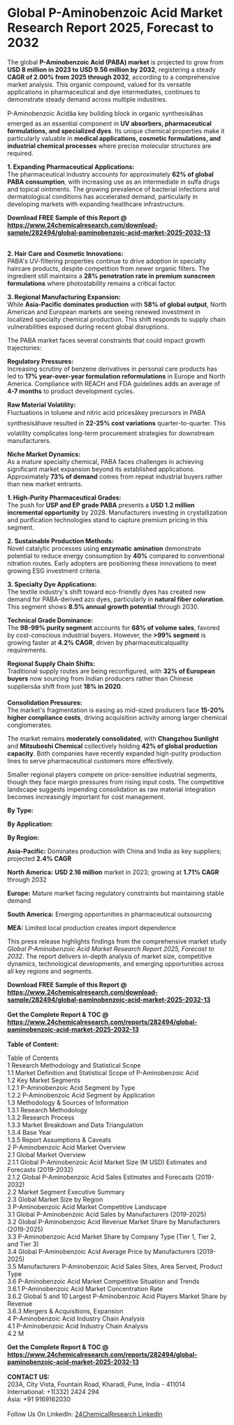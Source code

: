 <h1>Global P-Aminobenzoic Acid Market Research Report 2025, Forecast to 2032</h1><p>The global <strong>P-Aminobenzoic Acid (PABA) market</strong> is projected to grow from <strong>USD 8 million in 2023 to USD 9.56 million by 2032</strong>, registering a steady <strong>CAGR of 2.00% from 2025 through 2032</strong>, according to a comprehensive market analysis. This organic compound, valued for its versatile applications in pharmaceutical and dye intermediates, continues to demonstrate steady demand across multiple industries.</p><p>P-Aminobenzoic Acidâa key building block in organic synthesisâhas emerged as an essential component in <strong>UV absorbers, pharmaceutical formulations, and specialized dyes</strong>. Its unique chemical properties make it particularly valuable in <strong>medical applications, cosmetic formulations, and industrial chemical processes</strong> where precise molecular structures are required.</p><p><strong>1. Expanding Pharmaceutical Applications:</strong><br>
The pharmaceutical industry accounts for approximately <strong>62% of global PABA consumption</strong>, with increasing use as an intermediate in sulfa drugs and topical ointments. The growing prevalence of bacterial infections and dermatological conditions has accelerated demand, particularly in developing markets with expanding healthcare infrastructure.</p><div><b>Download FREE Sample of this Report @ 
            <a href="https://www.24chemicalresearch.com/download-sample/282494/global-paminobenzoic-acid-market-2025-2032-13">
            https://www.24chemicalresearch.com/download-sample/282494/global-paminobenzoic-acid-market-2025-2032-13</a></b></div><br><p><strong>2. Hair Care and Cosmetic Innovations:</strong><br>
PABA's UV-filtering properties continue to drive adoption in specialty haircare products, despite competition from newer organic filters. The ingredient still maintains a <strong>28% penetration rate in premium sunscreen formulations</strong> where photostability remains a critical factor.</p><p><strong>3. Regional Manufacturing Expansion:</strong><br>
While <strong>Asia-Pacific dominates production</strong> with <strong>58% of global output</strong>, North American and European markets are seeing renewed investment in localized specialty chemical production. This shift responds to supply chain vulnerabilities exposed during recent global disruptions.</p><p>The PABA market faces several constraints that could impact growth trajectories:</p><p><strong>Regulatory Pressures:</strong><br>
Increasing scrutiny of benzene derivatives in personal care products has led to <strong>17% year-over-year formulation reformulations</strong> in Europe and North America. Compliance with REACH and FDA guidelines adds an average of <strong>4-7 months</strong> to product development cycles.</p><p><strong>Raw Material Volatility:</strong><br>
Fluctuations in toluene and nitric acid pricesâkey precursors in PABA synthesisâhave resulted in <strong>22-25% cost variations</strong> quarter-to-quarter. This volatility complicates long-term procurement strategies for downstream manufacturers.</p><p><strong>Niche Market Dynamics:</strong><br>
As a mature specialty chemical, PABA faces challenges in achieving significant market expansion beyond its established applications. Approximately <strong>73% of demand</strong> comes from repeat industrial buyers rather than new market entrants.</p><p><strong>1. High-Purity Pharmaceutical Grades:</strong><br>
The push for <strong>USP and EP grade PABA</strong> presents a <strong>USD 1.2 million incremental opportunity</strong> by 2028. Manufacturers investing in crystallization and purification technologies stand to capture premium pricing in this segment.</p><p><strong>2. Sustainable Production Methods:</strong><br>
Novel catalytic processes using <strong>enzymatic amination</strong> demonstrate potential to reduce energy consumption by <strong>40%</strong> compared to conventional nitration routes. Early adopters are positioning these innovations to meet growing ESG investment criteria.</p><p><strong>3. Specialty Dye Applications:</strong><br>
The textile industry's shift toward eco-friendly dyes has created new demand for PABA-derived azo dyes, particularly in <strong>natural fiber coloration</strong>. This segment shows <strong>8.5% annual growth potential</strong> through 2030.</p><p><strong>Technical Grade Dominance:</strong><br>
The <strong>98-99% purity segment</strong> accounts for <strong>68% of volume sales</strong>, favored by cost-conscious industrial buyers. However, the <strong>&gt;99% segment</strong> is growing faster at <strong>4.2% CAGR</strong>, driven by pharmaceuticalquality requirements.</p><p><strong>Regional Supply Chain Shifts:</strong><br>
Traditional supply routes are being reconfigured, with <strong>32% of European buyers</strong> now sourcing from Indian producers rather than Chinese suppliersâa shift from just <strong>18% in 2020</strong>.</p><p><strong>Consolidation Pressures:</strong><br>
The market's fragmentation is easing as mid-sized producers face <strong>15-20% higher compliance costs</strong>, driving acquisition activity among larger chemical conglomerates.</p><p>The market remains <strong>moderately consolidated</strong>, with <strong>Changzhou Sunlight</strong> and <strong>Mitsuboshi Chemical</strong> collectively holding <strong>42% of global production capacity</strong>. Both companies have recently expanded high-purity production lines to serve pharmaceutical customers more effectively.</p><p>Smaller regional players compete on price-sensitive industrial segments, though they face margin pressures from rising input costs. The competitive landscape suggests impending consolidation as raw material integration becomes increasingly important for cost management.</p><p><strong>By Type:</strong></p><p><strong>By Application:</strong></p><p><strong>By Region:</strong></p><p><strong>Asia-Pacific:</strong> Dominates production with China and India as key suppliers; projected <strong>2.4% CAGR</strong></p><p><strong>North America:</strong> <strong>USD 2.16 million</strong> market in 2023; growing at <strong>1.71% CAGR</strong> through 2032</p><p><strong>Europe:</strong> Mature market facing regulatory constraints but maintaining stable demand</p><p><strong>South America:</strong> Emerging opportunities in pharmaceutical outsourcing</p><p><strong>MEA:</strong> Limited local production creates import dependence</p><p>This press release highlights findings from the comprehensive market study <em>Global P-Aminobenzoic Acid Market Research Report 2025, Forecast to 2032</em>. The report delivers in-depth analysis of market size, competitive dynamics, technological developments, and emerging opportunities across all key regions and segments.</p><div><b>Download FREE Sample of this Report @ 
            <a href="https://www.24chemicalresearch.com/download-sample/282494/global-paminobenzoic-acid-market-2025-2032-13">
            https://www.24chemicalresearch.com/download-sample/282494/global-paminobenzoic-acid-market-2025-2032-13</a></b></div><br><div><b>Get the Complete Report & TOC @ 
            <a href="https://www.24chemicalresearch.com/reports/282494/global-paminobenzoic-acid-market-2025-2032-13">
            https://www.24chemicalresearch.com/reports/282494/global-paminobenzoic-acid-market-2025-2032-13</a></b></div><br>
            <b>Table of Content:</b><p>Table of Contents<br />
1 Research Methodology and Statistical Scope<br />
1.1 Market Definition and Statistical Scope of P-Aminobenzoic Acid<br />
1.2 Key Market Segments<br />
1.2.1 P-Aminobenzoic Acid Segment by Type<br />
1.2.2 P-Aminobenzoic Acid Segment by Application<br />
1.3 Methodology & Sources of Information<br />
1.3.1 Research Methodology<br />
1.3.2 Research Process<br />
1.3.3 Market Breakdown and Data Triangulation<br />
1.3.4 Base Year<br />
1.3.5 Report Assumptions & Caveats<br />
2 P-Aminobenzoic Acid Market Overview<br />
2.1 Global Market Overview<br />
2.1.1 Global P-Aminobenzoic Acid Market Size (M USD) Estimates and Forecasts (2019-2032)<br />
2.1.2 Global P-Aminobenzoic Acid Sales Estimates and Forecasts (2019-2032)<br />
2.2 Market Segment Executive Summary<br />
2.3 Global Market Size by Region<br />
3 P-Aminobenzoic Acid Market Competitive Landscape<br />
3.1 Global P-Aminobenzoic Acid Sales by Manufacturers (2019-2025)<br />
3.2 Global P-Aminobenzoic Acid Revenue Market Share by Manufacturers (2019-2025)<br />
3.3 P-Aminobenzoic Acid Market Share by Company Type (Tier 1, Tier 2, and Tier 3)<br />
3.4 Global P-Aminobenzoic Acid Average Price by Manufacturers (2019-2025)<br />
3.5 Manufacturers P-Aminobenzoic Acid Sales Sites, Area Served, Product Type<br />
3.6 P-Aminobenzoic Acid Market Competitive Situation and Trends<br />
3.6.1 P-Aminobenzoic Acid Market Concentration Rate<br />
3.6.2 Global 5 and 10 Largest P-Aminobenzoic Acid Players Market Share by Revenue<br />
3.6.3 Mergers & Acquisitions, Expansion<br />
4 P-Aminobenzoic Acid Industry Chain Analysis<br />
4.1 P-Aminobenzoic Acid Industry Chain Analysis<br />
4.2 M</p><div><b>Get the Complete Report & TOC @ 
            <a href="https://www.24chemicalresearch.com/reports/282494/global-paminobenzoic-acid-market-2025-2032-13">
            https://www.24chemicalresearch.com/reports/282494/global-paminobenzoic-acid-market-2025-2032-13</a></b></div><br><b>CONTACT US:</b><br>
            203A, City Vista, Fountain Road, Kharadi, Pune, India - 411014<br>
            International: +1(332) 2424 294<br>
            Asia: +91 9169162030 <br><br>
            Follow Us On LinkedIn: <a href="https://www.linkedin.com/company/24chemicalresearch/">24ChemicalResearch LinkedIn</a>
